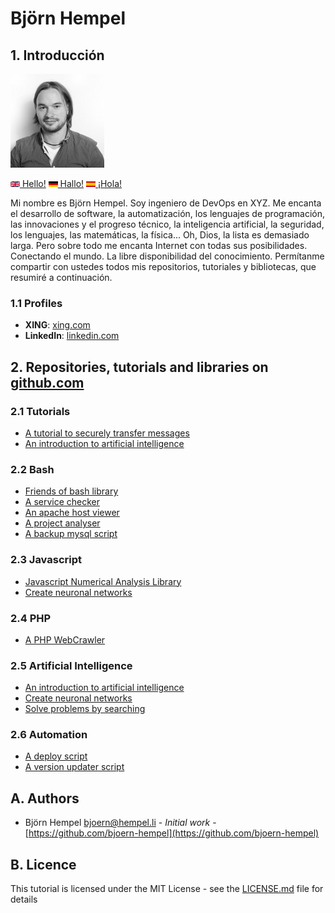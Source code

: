 # Björn Hempel

## 1. Introducción

<img src="images/bjoern-hempel.jpg" width="150">

[<img src="images/english.png" width="15"> Hello!](README.md) [<img src="images/german.png" width="15"> Hallo!](README.de.md) [<img src="images/spanish.png" width="15"> ¡Hola!](README.es.md)

Mi nombre es Björn Hempel. Soy ingeniero de DevOps en XYZ. Me encanta el desarrollo de software, la automatización, los lenguajes de programación, las innovaciones y el progreso técnico, la inteligencia artificial, la seguridad, los lenguajes, las matemáticas, la física... Oh, Dios, la lista es demasiado larga. Pero sobre todo me encanta Internet con todas sus posibilidades. Conectando el mundo. La libre disponibilidad del conocimiento. Permítanme compartir con ustedes todos mis repositorios, tutoriales y bibliotecas, que resumiré a continuación.

### 1.1 Profiles

* **XING**: [xing.com](https://www.xing.com/profile/Bjoern_Hempel14)
* **LinkedIn**: [linkedin.com](https://www.linkedin.com/in/bjoernhempel)

## 2. Repositories, tutorials and libraries on [github.com](https://github.com/bjoern-hempel)

### 2.1 Tutorials

* [A tutorial to securely transfer messages](https://github.com/friends-of-tutorials/securely-transfer-messages)
* [An introduction to artificial intelligence](https://github.com/friends-of-ai/an-introduction-to-artificial-intelligence)

### 2.2 Bash

* [Friends of bash library](https://github.com/bjoern-hempel/friends-of-bash)
* [A service checker](https://github.com/bjoern-hempel/service-checker)
* [An apache host viewer](https://github.com/bjoern-hempel/apache-host-viewer)
* [A project analyser](https://github.com/bjoern-hempel/project-analyser)
* [A backup mysql script](https://github.com/bjoern-hempel/backup-mysql)

### 2.3 Javascript

* [Javascript Numerical Analysis Library](https://github.com/bjoern-hempel/js-analysis)
* [Create neuronal networks](https://github.com/friends-of-ai/create-neuronal-networks)

### 2.4 PHP

* [A PHP WebCrawler](https://github.com/bjoern-hempel/php-web-crawler)

### 2.5 Artificial Intelligence

* [An introduction to artificial intelligence](https://github.com/friends-of-ai/an-introduction-to-artificial-intelligence)
* [Create neuronal networks](https://github.com/friends-of-ai/create-neuronal-networks)
* [Solve problems by searching](https://github.com/friends-of-ai/solve-problems-by-searching)

### 2.6 Automation

* [A deploy script](https://github.com/bjoern-hempel/bash-git-deploy)
* [A version updater script](https://github.com/bjoern-hempel/bash-git-version-updater)

## A. Authors

* Björn Hempel <bjoern@hempel.li> - _Initial work_ - [https://github.com/bjoern-hempel](https://github.com/bjoern-hempel)

## B. Licence

This tutorial is licensed under the MIT License - see the [LICENSE.md](/LICENSE.md) file for details
